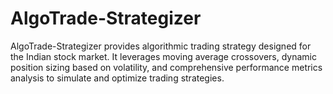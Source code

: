 # AlgoTrade-Strategizer
AlgoTrade-Strategizer provides algorithmic trading strategy designed for the Indian stock market. It leverages moving average crossovers, dynamic position sizing based on volatility, and comprehensive performance metrics analysis to simulate and optimize trading strategies. 
